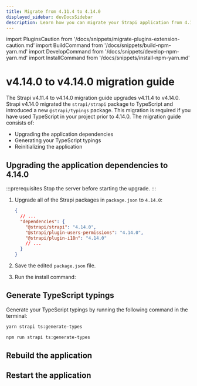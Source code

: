 ```yaml
---
title: Migrate from 4.11.4 to 4.14.0
displayed_sidebar: devDocsSidebar
description: Learn how you can migrate your Strapi application from 4.14.0 to 4.14.0.
---
```


import PluginsCaution from '/docs/snippets/migrate-plugins-extension-caution.md'
import BuildCommand from '/docs/snippets/build-npm-yarn.md'
import DevelopCommand from '/docs/snippets/develop-npm-yarn.md'
import InstallCommand from '/docs/snippets/install-npm-yarn.md'

# v4.14.0 to v4.14.0 migration guide

The Strapi v4.11.4 to v4.14.0 migration guide upgrades v4.11.4 to v4.14.0. Strapi v4.14.0 migrated the `strapi/strapi` package to TypeScript and introduced a new `@strapi/typings` package. This migration is required if you have used TypeScript in your project prior to 4.14.0. The migration guide consists of:

- Upgrading the application dependencies
- Generating your TypeScript typings
- Reinitializing the application

<PluginsCaution components={props.components} />

<!-- TODO: explain what the migration focuses on (i.e. what breaking changes it fixes). -->

## Upgrading the application dependencies to 4.14.0

:::prerequisites
Stop the server before starting the upgrade.
:::

1. Upgrade all of the Strapi packages in `package.json` to `4.14.0`:

   ```json title="path: package.json"
   {
     // ...
     "dependencies": {
       "@strapi/strapi": "4.14.0",
       "@strapi/plugin-users-permissions": "4.14.0",
       "@strapi/plugin-i18n": "4.14.0"
       // ...
     }
   }
   ```

2. Save the edited `package.json` file.

3. Run the install command:
   <InstallCommand components={props.components} />

## Generate TypeScript typings

Generate your TypeScript typings by running the following command in the terminal:

<Tabs groupId="yarn-npm">

<TabItem value="yarn" label="yarn">

```bash
yarn strapi ts:generate-types
```

</TabItem>

<TabItem value="npm" label="npm">

```bash
npm run strapi ts:generate-types
```

</TabItem>

</Tabs>

## Rebuild the application

<BuildCommand components={props.components} />

## Restart the application

<DevelopCommand components={props.components} />
